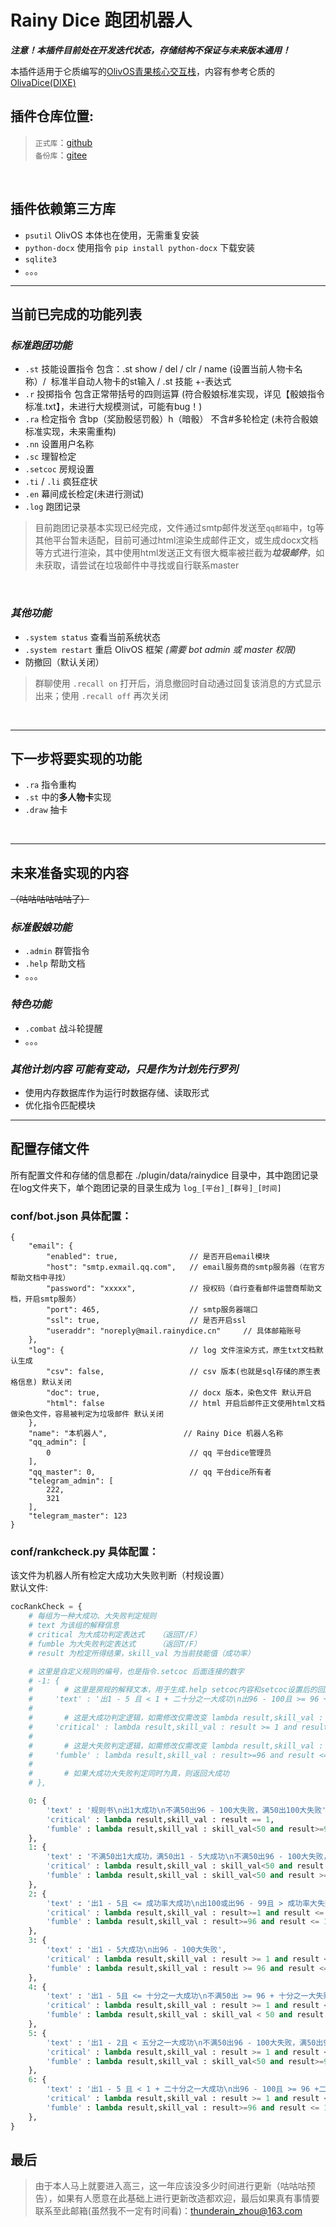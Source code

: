 # Rainy Dice 跑团机器人

***注意！本插件目前处在开发迭代状态，存储结构不保证与未来版本通用！***

本插件适用于仑质编写的[OlivOS青果核心交互栈](https://github.com/OlivOS-Team/OlivOS)，内容有参考仑质的[OlivaDice(DIXE)](https://github.com/lunzhiPenxil/Dice)
<br>

## 插件仓库位置:
>`正式库`：[github](https://github.com/raininboat/rainydice)<br>
>`备份库`：[gitee](https://gitee.com/thunderain_zhou/rainydice)
<br>

## 插件依赖第三方库
- `psutil` OlivOS 本体也在使用，无需重复安装 
- `python-docx` 使用指令 `pip install python-docx` 下载安装
- `sqlite3`
- 。。。

- - -

## 当前已完成的功能列表
### _标准跑团功能_
- `.st` 技能设置指令 包含：.st show / del / clr / name (设置当前人物卡名称）/  标准半自动人物卡的st输入 / .st 技能 +-表达式
- `.r` 投掷指令 包含正常带括号的四则运算    (符合骰娘标准实现，详见【骰娘指令标准.txt】，未进行大规模测试，可能有bug！)
- `.ra` 检定指令 含bp（奖励骰惩罚骰）h（暗骰） 不含#多轮检定     (未符合骰娘标准实现，未来需重构)
- `.nn` 设置用户名称
- `.sc` 理智检定
- `.setcoc` 房规设置
- `.ti` / `.li` 疯狂症状
- `.en` 幕间成长检定(未进行测试)
- `.log` 跑团记录
> 目前跑团记录基本实现已经完成，文件通过smtp邮件发送至`qq邮箱`中，tg等其他平台暂未适配，目前可通过html渲染生成邮件正文，或生成docx文档等方式进行渲染，其中使用html发送正文有很大概率被拦截为***垃圾邮件***，如未获取，请尝试在垃圾邮件中寻找或自行联系master
<br>

### _其他功能_
- `.system status` 查看当前系统状态
- `.system restart` 重启 OlivOS 框架 *(需要 bot admin 或 master 权限)*
- 防撤回（默认关闭）
> 群聊使用 `.recall on` 打开后，消息撤回时自动通过回复该消息的方式显示出来；使用 `.recall off` 再次关闭
<br>

- - -
## 下一步将要实现的功能
- `.ra` 指令重构
- `.st` 中的**多人物卡**实现
- `.draw` 抽卡
<br>

- - -
## 未来准备实现的内容
~~（咕咕咕咕咕咕了）~~

### _标准骰娘功能_
* `.admin` 群管指令
* `.help` 帮助文档
* 。。。

### _特色功能_
- `.combat` 战斗轮提醒
- 。。。

### _其他计划内容_ ***可能有变动，只是作为计划先行罗列***
- 使用内存数据库作为运行时数据存储、读取形式
- 优化指令匹配模块

- - -
## 配置存储文件
所有配置文件和存储的信息都在 ./plugin/data/rainydice 目录中，其中跑团记录在log文件夹下，单个跑团记录的目录生成为 `log_[平台]_[群号]_[时间]`
### conf/bot.json 具体配置：
```jsonc
{
    "email": {
        "enabled": true,                // 是否开启email模块
        "host": "smtp.exmail.qq.com",   // email服务商的smtp服务器（在官方帮助文档中寻找）
        "password": "xxxxx",            // 授权码（自行查看邮件运营商帮助文档，开启smtp服务）
        "port": 465,                    // smtp服务器端口
        "ssl": true,                    // 是否开启ssl
        "useraddr": "noreply@mail.rainydice.cn"     // 具体邮箱账号
    },
    "log": {                            // log 文件渲染方式，原生txt文档默认生成
        "csv": false,                   // csv 版本(也就是sql存储的原生表格信息) 默认关闭               
        "doc": true,                    // docx 版本，染色文件 默认开启
        "html": false                   // html 开启后邮件正文使用html文档做染色文件，容易被判定为垃圾邮件 默认关闭
    },
    "name": "本机器人",                 // Rainy Dice 机器人名称
    "qq_admin": [
        0                               // qq 平台dice管理员
    ],
    "qq_master": 0,                     // qq 平台dice所有者
    "telegram_admin": [
        222,
        321
    ],
    "telegram_master": 123
}
```
### conf/rankcheck.py 具体配置：
该文件为机器人所有检定大成功大失败判断（村规设置）<br>
默认文件:
```python
cocRankCheck = {
    # 每组为一种大成功、大失败判定规则
    # text 为该组的解释信息
    # critical 为大成功判定表达式   （返回T/F）
    # fumble 为大失败判定表达式     （返回T/F）
    # result 为检定所得结果，skill_val 为当前技能值（成功率）

    # 这里是自定义规则的编号，也是指令.setcoc 后面连接的数字
    # -1: {
    #       # 这里是房规的解释文本，用于生成.help setcoc内容和setcoc设置后的回应内容中具体规则描述部分
    #     'text' : '出1 - 5 且 < 1 + 二十分之一大成功\n出96 - 100且 >= 96 +二十分之一大失败(全部使用整除)',
    #
    #       # 这是大成功判定逻辑，如需修改仅需改变 lambda result,skill_val : 后方表达式内容 为真则大成功
    #     'critical' : lambda result,skill_val : result >= 1 and result <= 5 and result <= 1+skill_val//20 or result == 1,
    #
    #       # 这是大失败判定逻辑，如需修改仅需改变 lambda result,skill_val : 后方表达式内容 为真则大失败
    #     'fumble' : lambda result,skill_val : result>=96 and result <= 100 and result >= 96 + skill_val//20 or result ==100
    #
    #       # 如果大成功大失败判定同时为真，则返回大成功
    # },

    0: {
        'text' : '规则书\n出1大成功\n不满50出96 - 100大失败，满50出100大失败',
        'critical' : lambda result,skill_val : result == 1,
        'fumble' : lambda result,skill_val : skill_val<50 and result>=96 and result <= 100 or skill_val>=50 and result == 100 
    },
    1: {
        'text' : '不满50出1大成功，满50出1 - 5大成功\n不满50出96 - 100大失败，满50出100大失败',
        'critical' : lambda result,skill_val : skill_val<50 and result == 1 or skill_val >= 50 and result >= 1 and result <= 5,
        'fumble' : lambda result,skill_val : skill_val<50 and result >= 96 and result <= 100 or skill_val >= 50 and result == 100 
    },
    2: {
        'text' : '出1 - 5且 <= 成功率大成功\n出100或出96 - 99且 > 成功率大失败',
        'critical' : lambda result,skill_val : result>=1 and result <= 5 and result <= skill_val,
        'fumble' : lambda result,skill_val : result>=96 and result <= 100 and result > skill_val 
    },
    3: {
        'text' : '出1 - 5大成功\n出96 - 100大失败',
        'critical' : lambda result,skill_val : result >= 1 and result <= 5,
        'fumble' : lambda result,skill_val : result >= 96 and result <= 100  
    },
    4: {
        'text' : '出1 - 5且 <= 十分之一大成功\n不满50出 >= 96 + 十分之一大失败，满50出100大失败(全部使用整除)',
        'critical' : lambda result,skill_val : result >= 1 and result <= 5 and result <= skill_val//10,
        'fumble' : lambda result,skill_val : skill_val < 50 and result >= 96+skill_val//10 and result <= 100 or skill_val >= 50 and result == 100 
    },
    5: {
        'text' : '出1 - 2且 < 五分之一大成功\n不满50出96 - 100大失败，满50出99 - 100大失败(全部使用整除)',
        'critical' : lambda result,skill_val : result >= 1 and result <= 2 and result <= skill_val//5,
        'fumble' : lambda result,skill_val : skill_val<50 and result>=96 and result <= 100 or skill_val>=50 and result == 100 
    },
    6: {
        'text' : '出1 - 5 且 < 1 + 二十分之一大成功\n出96 - 100且 >= 96 +二十分之一大失败(全部使用整除)',
        'critical' : lambda result,skill_val : result >= 1 and result <= 5 and result <= 1+skill_val//20 or result == 1,
        'fumble' : lambda result,skill_val : result>=96 and result <= 100 and result >= 96 + skill_val//20 or result ==100 
    },
}
```
## 最后

>由于本人马上就要进入高三，这一年应该没多少时间进行更新（咕咕咕预告），如果有人愿意在此基础上进行更新改造都欢迎，最后如果真有事情要联系至此邮箱(虽然我不一定有时间看)：thunderain_zhou@163.com
